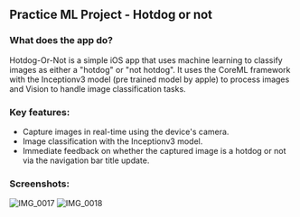 ## Practice ML Project - Hotdog or not

### What does the app do?
Hotdog-Or-Not is a simple iOS app that uses machine learning to classify images as either a "hotdog" or "not hotdog". It uses the CoreML framework with the Inceptionv3 model (pre trained model by apple) to process images and Vision to handle image classification tasks.

### Key features:
- Capture images in real-time using the device's camera.
- Image classification with the Inceptionv3 model.
- Immediate feedback on whether the captured image is a hotdog or not via the navigation bar title update.

### Screenshots:

![IMG_0017](https://github.com/QodeWiz/Hotdog-Or-Not/assets/154478861/a42d0f70-b16b-4e3c-97d3-b949c5a710ca)
![IMG_0018](https://github.com/QodeWiz/Hotdog-Or-Not/assets/154478861/7b966e1e-3a2e-4b2a-a15b-592f325b294b)
